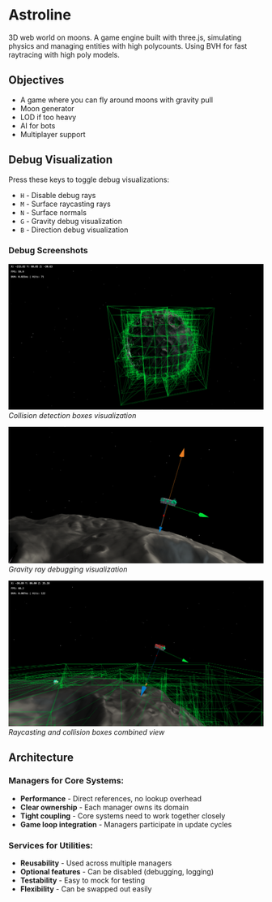 # Astroline
3D web world on moons. A game engine built with three.js, simulating physics and managing entities with high polycounts. Using BVH for fast raytracing with high poly models.

## Objectives

- A game where you can fly around moons with gravity pull
- Moon generator
- LOD if too heavy
- AI for bots
- Multiplayer support

## Debug Visualization

Press these keys to toggle debug visualizations:

- `H` - Disable debug rays
- `M` - Surface raycasting rays
- `N` - Surface normals
- `G` - Gravity debug visualization
- `B` - Direction debug visualization

### Debug Screenshots

![Collision Boxes](public/ressources/images/Screenshot_collision_boxes.png)
*Collision detection boxes visualization*

![Gravity Ray Debug](public/ressources/images/Screenshot_gravity_ray_debug.png)
*Gravity ray debugging visualization*

![Ray and Boxes](public/ressources/images/Screenshot_ray_and_boxes.png)
*Raycasting and collision boxes combined view*

## Architecture

### Managers for Core Systems:
- **Performance** - Direct references, no lookup overhead
- **Clear ownership** - Each manager owns its domain
- **Tight coupling** - Core systems need to work together closely
- **Game loop integration** - Managers participate in update cycles

### Services for Utilities:
- **Reusability** - Used across multiple managers
- **Optional features** - Can be disabled (debugging, logging)
- **Testability** - Easy to mock for testing
- **Flexibility** - Can be swapped out easily